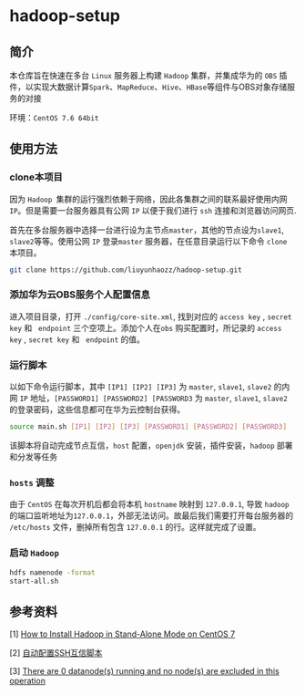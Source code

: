 # hadoop-setup

## 简介

本仓库旨在快速在多台 `Linux` 服务器上构建 `Hadoop` 集群，并集成华为的 `OBS` 插件，以实现大数据计算`Spark`、`MapReduce`、`Hive`、`HBase`等组件与OBS对象存储服务的对接

环境：`CentOS 7.6 64bit` 

## 使用方法

### clone本项目

因为 `Hadoop `集群的运行强烈依赖于网络，因此各集群之间的联系最好使用内网 `IP`。但是需要一台服务器具有公网 `IP` 以便于我们进行 `ssh` 连接和浏览器访问网页.

首先在多台服务器中选择一台进行设为主节点`master`，其他的节点设为`slave1`, `slave2`等等。使用公网 `IP` 登录`master` 服务器，在任意目录运行以下命令 `clone` 本项目。

```sh
git clone https://github.com/liuyunhaozz/hadoop-setup.git
```

### 添加华为云OBS服务个人配置信息

进入项目目录，打开 `./config/core-site.xml`, 找到对应的 `access key` , `secret key` 和 ` endpoint` 三个空项上。添加个人在`obs` 购买配置时，所记录的 `access key` , `secret key` 和 ` endpoint` 的值。

### 运行脚本

以如下命令运行脚本，其中 `[IP1] [IP2] [IP3]` 为 `master`, `slave1`, `slave2` 的内网 `IP` 地址，`[PASSWORD1] [PASSWORD2] [PASSWORD3` 为 `master`, `slave1`, `slave2` 的登录密码，这些信息都可在华为云控制台获得。

```sh
source main.sh [IP1] [IP2] [IP3] [PASSWORD1] [PASSWORD2] [PASSWORD3]
```

该脚本将自动完成节点互信，`host` 配置，`openjdk` 安装，插件安装，`hadoop` 部署和分发等任务

### `hosts` 调整

由于 `CentOS` 在每次开机后都会将本机 `hostname` 映射到 `127.0.0.1`, 导致 `hadoop` 的端口监听地址为`127.0.0.1`，外部无法访问。故最后我们需要打开每台服务器的 `/etc/hosts` 文件，删掉所有包含 `127.0.0.1` 的行。这样就完成了设置。

### 启动 `Hadoop`

```sh
hdfs namenode -format 
start-all.sh
```

## 参考资料

[1] [How to Install Hadoop in Stand-Alone Mode on CentOS 7](https://www.vultr.com/docs/how-to-install-hadoop-in-stand-alone-mode-on-centos-7/)

[2] [自动配置SSH互信脚本](https://blog.csdn.net/qq_19344391/article/details/116325172)

[3] [There are 0 datanode(s) running and no node(s) are excluded in this operation](https://stackoverflow.com/quest//ions/26545524/there-are-0-datanodes-running-and-no-nodes-are-excluded-in-this-operation)



